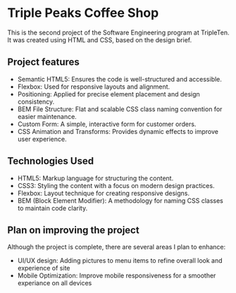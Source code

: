 # Triple Peaks Coffee Shop

This is the second project of the Software Engineering program at TripleTen. It was created using HTML and CSS, based on the design brief.

## Project features

- Semantic HTML5: Ensures the code is well-structured and accessible.
- Flexbox: Used for responsive layouts and alignment.
- Positioning: Applied for precise element placement and design consistency.
- BEM File Structure: Flat and scalable CSS class naming convention for easier maintenance.
- Custom Form: A simple, interactive form for customer orders.
- CSS Animation and Transforms: Provides dynamic effects to improve user experience.

## Technologies Used

- HTML5: Markup language for structuring the content.
- CSS3: Styling the content with a focus on modern design practices.
- Flexbox: Layout technique for creating responsive designs.
- BEM (Block Element Modifier): A methodology for naming CSS classes to maintain code clarity.

## Plan on improving the project

Although the project is complete, there are several areas I plan to enhance:

- UI/UX design: Adding pictures to menu items to refine overall look and experience of site
- Mobile Optimization: Improve mobile responsiveness for a smoother experiance on all devices
